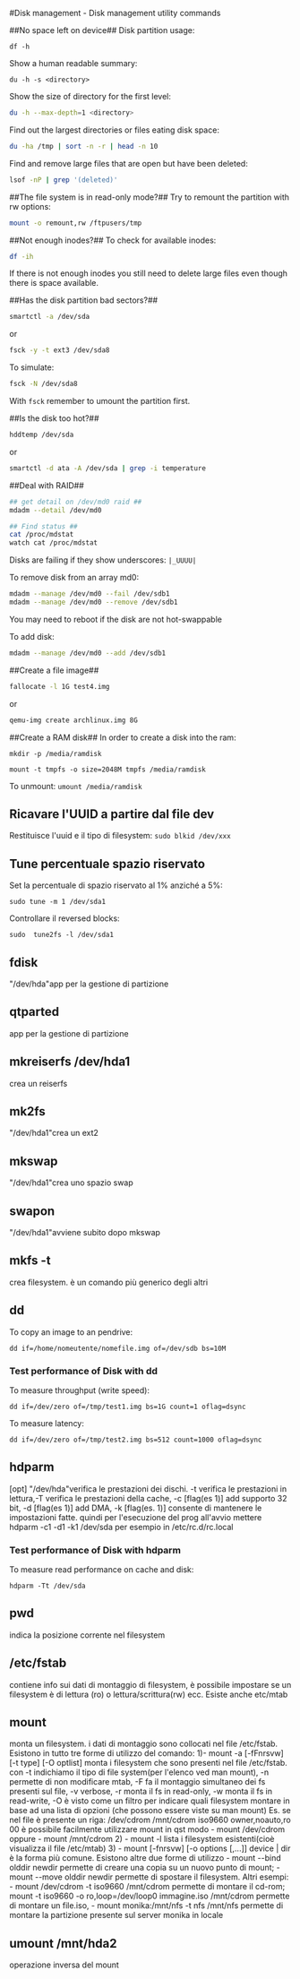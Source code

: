 #Disk management - Disk management utility commands

##No space left on device##
Disk partition usage:

```
df -h
```

Show a human readable summary:

```
du -h -s <directory>
```

Show the size of directory for the first level:

```bash
du -h --max-depth=1 <directory>
```

Find out the largest directories or files eating disk space:

```bash
du -ha /tmp | sort -n -r | head -n 10
```

Find and remove large files that are open but have been deleted:

```bash
lsof -nP | grep '(deleted)'
```

##The file system is in read-only mode?##
Try to remount the partition with rw options:

```bash
mount -o remount,rw /ftpusers/tmp
```

##Not enough inodes?##
To check for available inodes:

```bash
df -ih
```

If there is not enough inodes you still need to delete large files
even though there is space available.

##Has the disk partition bad sectors?##

```bash
smartctl -a /dev/sda
```

or

```bash
fsck -y -t ext3 /dev/sda8
```

To simulate:

```bash
fsck -N /dev/sda8
```

With `fsck` remember to umount the partition first.

##Is the disk too hot?##

```bash
hddtemp /dev/sda
```

or

```bash
smartctl -d ata -A /dev/sda | grep -i temperature
```

##Deal with RAID##

```bash
## get detail on /dev/md0 raid ##
mdadm --detail /dev/md0

## Find status ##
cat /proc/mdstat
watch cat /proc/mdstat
```

Disks are failing if they show underscores: `|_UUUU|`

To remove disk from an array md0:

```bash
mdadm --manage /dev/md0 --fail /dev/sdb1
mdadm --manage /dev/md0 --remove /dev/sdb1
```

You may need to reboot if the disk are not hot-swappable

To add disk:

```bash
mdadm --manage /dev/md0 --add /dev/sdb1
```

##Create a file image##

```bash
fallocate -l 1G test4.img
```

or

```bash
qemu-img create archlinux.img 8G
```


##Create a RAM disk##
In order to create a disk into the ram:

`mkdir -p /media/ramdisk`


`mount -t tmpfs -o size=2048M tmpfs /media/ramdisk`

To unmount:
`umount /media/ramdisk`




## Ricavare l'UUID a partire dal file dev

Restituisce l'uuid e il tipo di filesystem:
`sudo blkid /dev/xxx`





## Tune percentuale spazio riservato

Set la percentuale di spazio riservato al 1% anziché a 5%:

`sudo tune -m 1 /dev/sda1`

Controllare il reversed blocks:

`sudo  tune2fs -l /dev/sda1`


## fdisk

"/dev/hda"app per la gestione di partizione




## qtparted

app per la gestione di partizione




## mkreiserfs /dev/hda1

crea un reiserfs




## mk2fs

"/dev/hda1"crea un ext2




## mkswap

"/dev/hda1"crea uno spazio swap




## swapon

"/dev/hda1"avviene subito dopo mkswap




## mkfs <dispositivo> -t <tipo file system>

crea filesystem. è un comando più generico degli altri


## dd ##

To copy an image to an pendrive:

    dd if=/home/nomeutente/nomefile.img of=/dev/sdb bs=10M

### Test performance of Disk with dd ###

To measure throughput (write speed):

    dd if=/dev/zero of=/tmp/test1.img bs=1G count=1 oflag=dsync

To measure latency:

    dd if=/dev/zero of=/tmp/test2.img bs=512 count=1000 oflag=dsync


## hdparm ##

[opt] "/dev/hda"verifica le prestazioni dei dischi. -t verifica le prestazioni in lettura,-T verifica le prestazioni della cache, -c [flag(es 1)] add supporto 32 bit, -d [flag(es 1)] add DMA, -k [flag(es. 1)] consente di mantenere le impostazioni fatte. quindi per l'esecuzione del prog all'avvio mettere hdparm -c1 -d1 -k1 /dev/sda per esempio in /etc/rc.d/rc.local

### Test performance of Disk with hdparm ###

To measure read performance on cache and disk:

    hdparm -Tt /dev/sda


## pwd

indica la posizione corrente nel filesystem





## /etc/fstab

contiene info sui dati di montaggio di filesystem, è possibile impostare se un filesystem è di lettura (ro) o lettura/scrittura(rw) ecc. Esiste anche etc/mtab





## mount

monta un filesystem. i dati di montaggio sono collocati nel file /etc/fstab. Esistono in tutto tre forme di utilizzo del comando: 1)-  mount -a [-fFnrsvw] [-t type] [-O optlist] monta i filesystem che sono presenti nel file /etc/fstab. con -t indichiamo il tipo di file system(per l'elenco ved man mount), -n permette di non modificare mtab, -F fa il montaggio simultaneo dei fs presenti sul file, -v verbose, -r monta il fs in read-only, -w monta il fs in read-write, -O è visto come un filtro per indicare quali filesystem montare in base ad una lista di opzioni (che possono essere viste su man mount) Es. se nel file è presente un riga: /dev/cdrom /mnt/cdrom iso9660 owner,noauto,ro 00 è possibile facilmente utilizzare mount in qst modo -  mount /dev/cdrom oppure -  mount /mnt/cdrom 2) - mount -l lista i filesystem esistenti(cioè visualizza il file /etc/mtab) 3) -  mount [-fnrsvw] [-o options [,...]] device | dir è la forma più comune. Esistono altre due forme di utilizzo -  mount --bind olddir newdir permette di creare una copia su un nuovo punto di mount; -  mount --move olddir newdir permette di spostare il filesystem. Altri esempi: -  mount /dev/cdrom -t iso9660 /mnt/cdrom permette di montare il cd-rom; mount -t iso9660 -o ro,loop=/dev/loop0 immagine.iso /mnt/cdrom permette di montare un file.iso, -  mount monika:/mnt/nfs -t nfs /mnt/nfs permette di montare la partizione presente sul server monika in locale




## umount /mnt/hda2

operazione inversa del mount

